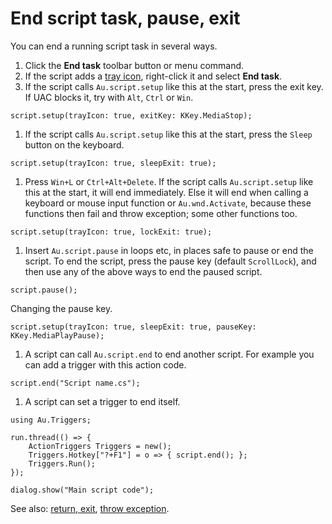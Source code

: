 # End script task, pause, exit

You can end a running script task in several ways.

1. Click the **End task** toolbar button or menu command.
2. If the script adds a [tray icon](Tray%20icon%20and%20notifications.html), right-click it and select **End task**.
3. If the script calls `Au.script.setup` like this at the start, press the exit key. If UAC blocks it, try with `Alt`, `Ctrl` or `Win`.

```
script.setup(trayIcon: true, exitKey: KKey.MediaStop);
```

1. If the script calls `Au.script.setup` like this at the start, press the `Sleep` button on the keyboard.

```
script.setup(trayIcon: true, sleepExit: true);
```

1. Press `Win+L` or `Ctrl+Alt+Delete`. If the script calls `Au.script.setup` like this at the start, it will end immediately. Else it will end when calling a keyboard or mouse input function or `Au.wnd.Activate`, because these functions then fail and throw exception; some other functions too.

```
script.setup(trayIcon: true, lockExit: true);
```

1. Insert `Au.script.pause` in loops etc, in places safe to pause or end the script. To end the script, press the pause key (default `ScrollLock`), and then use any of the above ways to end the paused script.

```
script.pause();
```

Changing the pause key.

```
script.setup(trayIcon: true, sleepExit: true, pauseKey: KKey.MediaPlayPause);
```

1. A script can call `Au.script.end` to end another script. For example you can add a trigger with this action code.

```
script.end("Script name.cs");
```

1. A script can set a trigger to end itself.

```
using Au.Triggers;

run.thread(() => {
	ActionTriggers Triggers = new();
	Triggers.Hotkey["?+F1"] = o => { script.end(); };
	Triggers.Run();
});

dialog.show("Main script code");
```

See also: [return, exit](return%2C%20goto%20%28exit%2C%20end%2C%20stop%2C%20jump%29.html), [throw exception](Errors%2C%20exceptions%2C%20try-catch-finally%2C%20throw.html).